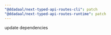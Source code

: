 ```yaml
---
"@ddadaal/next-typed-api-routes-cli": patch
"@ddadaal/next-typed-api-routes-runtime": patch
---
```


update dependencies
